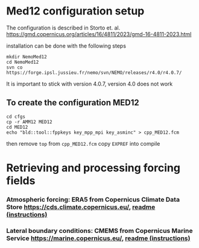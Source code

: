 # Med12 configuration setup

The configuration is described in Storto et. al. https://gmd.copernicus.org/articles/16/4811/2023/gmd-16-4811-2023.html

installation can be done with the following steps

```
mkdir NemoMed12
cd NemoMed12
svn co https://forge.ipsl.jussieu.fr/nemo/svn/NEMO/releases/r4.0/r4.0.7/
```
It is important to stick with version 4.0.7, version 4.0 does not work

## To create the configuration MED12
```
cd cfgs
cp -r AMM12 MED12
cd MED12
echo "bld::tool::fppkeys key_mpp_mpi key_asminc" > cpp_MED12.fcm
```
then remove `top` from `cpp_MED12.fcm`
copy `EXPREF` into 
compile


# Retrieving and processing forcing fields

### Atmospheric forcing: ERA5 from Copernicus Climate Data Store https://cds.climate.copernicus.eu/, [readme (instructions)](forcings/era5-atmos/readme-era5.md)
### Lateral boundary conditions: CMEMS from Copernicus Marine Service https://marine.copernicus.eu/, [readme (instructions)](forcings/cmems-latbnd/readme-cmems.md)

